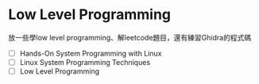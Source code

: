 # Low Level Programming


放一些學low level programming、解leetcode題目，還有練習Ghidra的程式碼


- [ ] Hands-On System Programming with Linux
- [ ] Linux System Programming Techniques
- [ ] Low Level Programming
